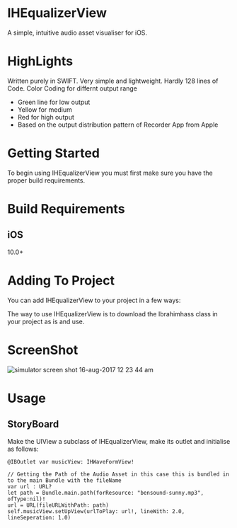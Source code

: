 # IHEqualizerView
A simple, intuitive audio asset visualiser for iOS.

# HighLights
Written purely in SWIFT. Very simple and lightweight. Hardly 128 lines of Code. Color Coding for differnt output range 

* Green line for low output
* Yellow for medium
* Red for high output
* Based on the output distribution pattern of Recorder App from Apple

# Getting Started

To begin using IHEqualizerView you must first make sure you have the proper build requirements.

# Build Requirements

## iOS

10.0+

# Adding To Project

You can add IHEqualizerView to your project in a few ways: 

The way to use IHEqualizerView is to download the Ibrahimhass class in your project as is and use.

# ScreenShot
![simulator screen shot 16-aug-2017 12 23 44 am](https://user-images.githubusercontent.com/16992520/29331253-6c614fcc-8219-11e7-970a-d196bb2029e7.png)

# Usage

## StoryBoard

Make the UIView a subclass of IHEqualizerView, make its outlet and initialise as follows:

    @IBOutlet var musicView: IHWaveFormView!

    // Getting the Path of the Audio Asset in this case this is bundled in to the main Bundle with the fileName 
    var url : URL?
    let path = Bundle.main.path(forResource: "bensound-sunny.mp3", ofType:nil)!
    url = URL(fileURLWithPath: path)
    self.musicView.setUpView(urlToPlay: url!, lineWith: 2.0, lineSeperation: 1.0)

